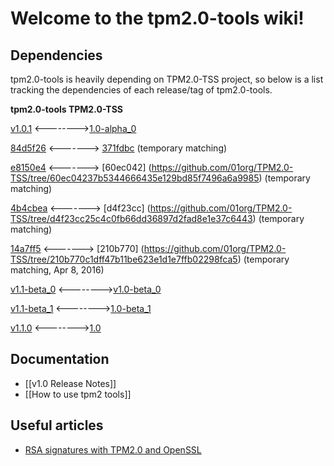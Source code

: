# Welcome to the tpm2.0-tools wiki!
## Dependencies
tpm2.0-tools is heavily depending on TPM2.0-TSS project, so below is a list tracking the dependencies of each release/tag of tpm2.0-tools.

**tpm2.0-tools TPM2.0-TSS**

   [v1.0.1](https://github.com/01org/tpm2.0-tools/releases/tag/v1.0.1) <-------->[1.0-alpha_0](https://github.com/01org/TPM2.0-TSS/releases/tag/1.0-alpha_0)

   [84d5f26](https://github.com/01org/tpm2.0-tools/tree/84d5f262f281556c57f7ec2fba06eda3acadd26c) <-------> [371fdbc](https://github.com/01org/TPM2.0-TSS/tree/371fdbc638c55b9ac8a0eaec9375dbca0412861c) (temporary matching)

   [e8150e4](https://github.com/01org/tpm2.0-tools/tree/e8150e48dd47f761dff10583631b2a0a30ee4d90) <-------> [60ec042] (https://github.com/01org/TPM2.0-TSS/tree/60ec04237b5344666435e129bd85f7496a6a9985) (temporary matching)

   [4b4cbea](https://github.com/01org/tpm2.0-tools/tree/4b4cbeafe30430f42826592dee2abafec818385f) <-------> [d4f23cc] (https://github.com/01org/TPM2.0-TSS/tree/d4f23cc25c4c0fb66dd36897d2fad8e1e37c6443) (temporary matching)

   [14a7ff5](https://github.com/01org/tpm2.0-tools/tree/14a7ff527bc0411c215bd9d575f2866e1f2e71cf) <-------> [210b770] (https://github.com/01org/TPM2.0-TSS/tree/210b770c1dff47b11be623e1d1e7ffb02298fca5) (temporary matching, Apr 8, 2016)

   [v1.1-beta_0](https://github.com/01org/tpm2.0-tools/releases/tag/v1.1-beta_0) <-------->[v1.0-beta_0](https://github.com/01org/TPM2.0-TSS/releases/tag/v1.0-beta_0)

   [v1.1-beta_1](https://github.com/01org/tpm2.0-tools/releases/tag/v1.1-beta_1) <-------->[1.0-beta_1](https://github.com/01org/TPM2.0-TSS/releases/tag/1.0-beta_1)

   [v1.1.0](https://github.com/01org/tpm2.0-tools/releases/tag/v1.1.0) <-------->[1.0](https://github.com/01org/TPM2.0-TSS/releases/tag/1.0)

## Documentation
* [[v1.0 Release Notes]]
* [[How to use tpm2 tools]]

## Useful articles
* [RSA signatures with TPM2.0 and OpenSSL](https://dguerriblog.wordpress.com/2016/03/03/tpm2-0-and-openssl-on-linux-2/)